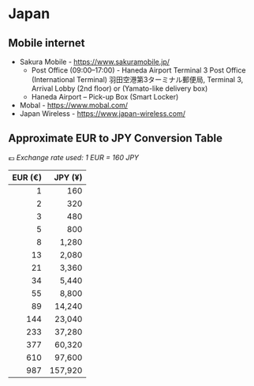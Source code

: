 # Japan

## Mobile internet

* Sakura Mobile - https://www.sakuramobile.jp/
    * Post Office (09:00–17:00) - Haneda Airport Terminal 3 Post Office (International Terminal) 羽田空港第3ターミナル郵便局,
      Terminal 3, Arrival Lobby (2nd floor) or  (Yamato-like delivery box)
    * Haneda Airport – Pick-up Box (Smart Locker)
* Mobal - https://www.mobal.com/
* Japan Wireless - https://www.japan-wireless.com/

## Approximate EUR to JPY Conversion Table

💶 _Exchange rate used: 1 EUR = 160 JPY_

| EUR (€) | JPY (¥) |
|--------:|--------:|
|       1 |     160 |
|       2 |     320 |
|       3 |     480 |
|       5 |     800 |
|       8 |   1,280 |
|      13 |   2,080 |
|      21 |   3,360 |
|      34 |   5,440 |
|      55 |   8,800 |
|      89 |  14,240 |
|     144 |  23,040 |
|     233 |  37,280 |
|     377 |  60,320 |
|     610 |  97,600 |
|     987 | 157,920 |
